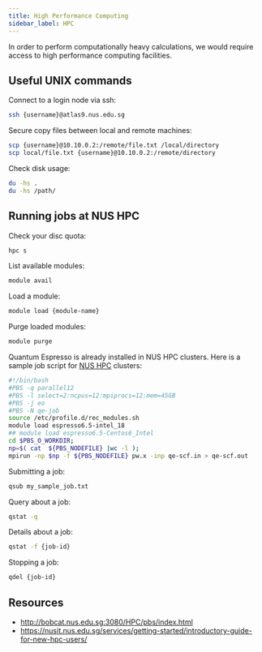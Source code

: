 ```yaml
---
title: High Performance Computing
sidebar_label: HPC
---
```

In order to perform computationally heavy calculations, we would require access
to high performance computing facilities.

## Useful UNIX commands

Connect to a login node via ssh:
```bash
ssh {username}@atlas9.nus.edu.sg
```

Secure copy files between local and remote machines:
```bash
scp {username}@10.10.0.2:/remote/file.txt /local/directory
scp local/file.txt {username}@10.10.0.2:/remote/directory
```

Check disk usage:
```bash
du -hs .
du -hs /path/
```

## Running jobs at NUS HPC

Check your disc quota:
```bash
hpc s
```

List available modules:
```bash
module avail
```

Load a module:
```bash
module load {module-name}
```

Purge loaded modules:
```bash
module purge
```

Quantum Espresso is already installed in NUS HPC clusters. Here is a sample job
script for [NUS HPC](https://nusit.nus.edu.sg/hpc/) clusters:
```bash title="my_sample_job.txt"
#!/bin/bash
#PBS -q parallel12
#PBS -l select=2:ncpus=12:mpiprocs=12:mem=45GB
#PBS -j eo
#PBS -N qe-job
source /etc/profile.d/rec_modules.sh
module load espresso6.5-intel_18
## module load espresso6.5-Centos6_Intel
cd $PBS_O_WORKDIR;
np=$( cat  ${PBS_NODEFILE} |wc -l );
mpirun -np $np -f ${PBS_NODEFILE} pw.x -inp qe-scf.in > qe-scf.out
```

Submitting a job:
```bash
qsub my_sample_job.txt
```

Query about a job:
```bash
qstat -q
```

Details about a job:
```bash
qstat -f {job-id}
```

Stopping a job:
```bash
qdel {job-id}
```

## Resources
- http://bobcat.nus.edu.sg:3080/HPC/pbs/index.html
- https://nusit.nus.edu.sg/services/getting-started/introductory-guide-for-new-hpc-users/
